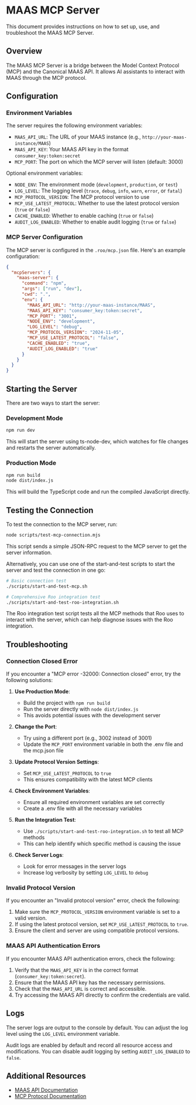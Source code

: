 # MAAS MCP Server

This document provides instructions on how to set up, use, and troubleshoot the MAAS MCP Server.

## Overview

The MAAS MCP Server is a bridge between the Model Context Protocol (MCP) and the Canonical MAAS API. It allows AI assistants to interact with MAAS through the MCP protocol.

## Configuration

### Environment Variables

The server requires the following environment variables:

- `MAAS_API_URL`: The URL of your MAAS instance (e.g., `http://your-maas-instance/MAAS`)
- `MAAS_API_KEY`: Your MAAS API key in the format `consumer_key:token:secret`
- `MCP_PORT`: The port on which the MCP server will listen (default: 3000)

Optional environment variables:

- `NODE_ENV`: The environment mode (`development`, `production`, or `test`)
- `LOG_LEVEL`: The logging level (`trace`, `debug`, `info`, `warn`, `error`, or `fatal`)
- `MCP_PROTOCOL_VERSION`: The MCP protocol version to use
- `MCP_USE_LATEST_PROTOCOL`: Whether to use the latest protocol version (`true` or `false`)
- `CACHE_ENABLED`: Whether to enable caching (`true` or `false`)
- `AUDIT_LOG_ENABLED`: Whether to enable audit logging (`true` or `false`)

### MCP Server Configuration

The MCP server is configured in the `.roo/mcp.json` file. Here's an example configuration:

```json
{
  "mcpServers": {
    "maas-server": {
      "command": "npm",
      "args": ["run", "dev"],
      "cwd": ".",
      "env": {
        "MAAS_API_URL": "http://your-maas-instance/MAAS",
        "MAAS_API_KEY": "consumer_key:token:secret",
        "MCP_PORT": "3001",
        "NODE_ENV": "development",
        "LOG_LEVEL": "debug",
        "MCP_PROTOCOL_VERSION": "2024-11-05",
        "MCP_USE_LATEST_PROTOCOL": "false",
        "CACHE_ENABLED": "true",
        "AUDIT_LOG_ENABLED": "true"
      }
    }
  }
}
```

## Starting the Server

There are two ways to start the server:

### Development Mode

```bash
npm run dev
```

This will start the server using ts-node-dev, which watches for file changes and restarts the server automatically.

### Production Mode

```bash
npm run build
node dist/index.js
```

This will build the TypeScript code and run the compiled JavaScript directly.

## Testing the Connection

To test the connection to the MCP server, run:

```bash
node scripts/test-mcp-connection.mjs
```

This script sends a simple JSON-RPC request to the MCP server to get the server information.

Alternatively, you can use one of the start-and-test scripts to start the server and test the connection in one go:

```bash
# Basic connection test
./scripts/start-and-test-mcp.sh

# Comprehensive Roo integration test
./scripts/start-and-test-roo-integration.sh
```

The Roo integration test script tests all the MCP methods that Roo uses to interact with the server, which can help diagnose issues with the Roo integration.

## Troubleshooting

### Connection Closed Error

If you encounter a "MCP error -32000: Connection closed" error, try the following solutions:

1. **Use Production Mode**:
   - Build the project with `npm run build`
   - Run the server directly with `node dist/index.js`
   - This avoids potential issues with the development server

2. **Change the Port**:
   - Try using a different port (e.g., 3002 instead of 3001)
   - Update the `MCP_PORT` environment variable in both the .env file and the mcp.json file

3. **Update Protocol Version Settings**:
   - Set `MCP_USE_LATEST_PROTOCOL` to `true`
   - This ensures compatibility with the latest MCP clients

4. **Check Environment Variables**:
   - Ensure all required environment variables are set correctly
   - Create a .env file with all the necessary variables

5. **Run the Integration Test**:
   - Use `./scripts/start-and-test-roo-integration.sh` to test all MCP methods
   - This can help identify which specific method is causing the issue

6. **Check Server Logs**:
   - Look for error messages in the server logs
   - Increase log verbosity by setting `LOG_LEVEL` to `debug`

### Invalid Protocol Version

If you encounter an "Invalid protocol version" error, check the following:

1. Make sure the `MCP_PROTOCOL_VERSION` environment variable is set to a valid version.
2. If using the latest protocol version, set `MCP_USE_LATEST_PROTOCOL` to `true`.
3. Ensure the client and server are using compatible protocol versions.

### MAAS API Authentication Errors

If you encounter MAAS API authentication errors, check the following:

1. Verify that the `MAAS_API_KEY` is in the correct format (`consumer_key:token:secret`).
2. Ensure that the MAAS API key has the necessary permissions.
3. Check that the `MAAS_API_URL` is correct and accessible.
4. Try accessing the MAAS API directly to confirm the credentials are valid.

## Logs

The server logs are output to the console by default. You can adjust the log level using the `LOG_LEVEL` environment variable.

Audit logs are enabled by default and record all resource access and modifications. You can disable audit logging by setting `AUDIT_LOG_ENABLED` to `false`.

## Additional Resources

- [MAAS API Documentation](https://maas.io/docs/api)
- [MCP Protocol Documentation](https://github.com/modelcontextprotocol/mcp)